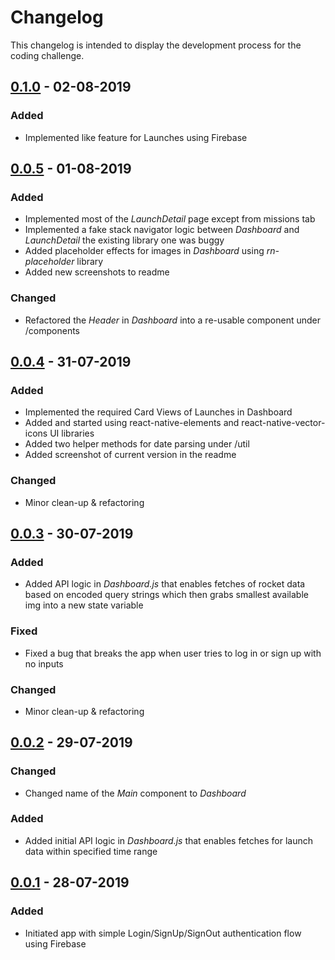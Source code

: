 # Changelog
This changelog is intended to display the development process for the coding challenge.

## [0.1.0] - 02-08-2019
### Added
- Implemented like feature for Launches using Firebase

## [0.0.5] - 01-08-2019
### Added
- Implemented most of the *LaunchDetail* page except from missions tab
- Implemented a fake stack navigator logic between *Dashboard* and *LaunchDetail* the existing library one was buggy
- Added placeholder effects for images in *Dashboard* using *rn-placeholder* library
- Added new screenshots to readme

### Changed
- Refactored the *Header* in *Dashboard* into a re-usable component under /components

## [0.0.4] - 31-07-2019
### Added
- Implemented the required Card Views of Launches in Dashboard
- Added and started using react-native-elements and react-native-vector-icons UI libraries
- Added two helper methods for date parsing under /util
- Added screenshot of current version in the readme
### Changed
- Minor clean-up & refactoring

## [0.0.3] - 30-07-2019
### Added
- Added API logic in *Dashboard.js* that enables fetches of rocket data based on encoded query strings which then grabs smallest available img into a new state variable
### Fixed
- Fixed a bug that breaks the app when user tries to log in or sign up with no inputs
### Changed
- Minor clean-up & refactoring
 
## [0.0.2] - 29-07-2019
### Changed
- Changed name of the *Main* component to *Dashboard* 
### Added
- Added initial API logic in *Dashboard.js* that enables fetches for launch data within specified time range

## [0.0.1] - 28-07-2019
### Added
- Initiated app with simple Login/SignUp/SignOut authentication flow using Firebase

[0.1.0]: https://github.com/emreozdincer/launch-app/compare/v0.0.5...v0.1.0
[0.0.5]: https://github.com/emreozdincer/launch-app/compare/v0.0.4...v0.0.5
[0.0.4]: https://github.com/emreozdincer/launch-app/compare/v0.0.3...v0.0.4
[0.0.3]: https://github.com/emreozdincer/launch-app/compare/v0.0.2...v0.0.3
[0.0.2]: https://github.com/emreozdincer/launch-app/compare/v0.0.1...v0.0.2
[0.0.1]: https://github.com/emreozdincer/launch-app/releases/tag/v0.0.1
